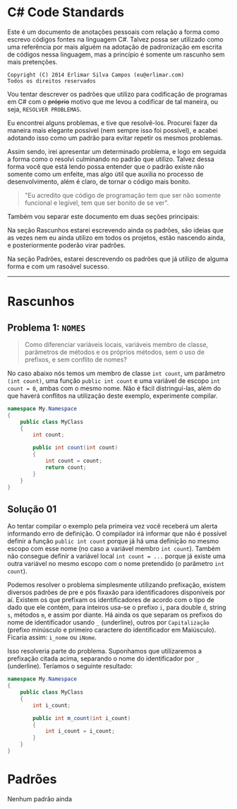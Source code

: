 C# Code Standards
=================

Este é um documento de anotações pessoais com relação a forma como escrevo códigos fontes na linguagem C#. Talvez possa ser utilizado como uma referência por mais alguém na adotação de padronização em escrita de códigos nessa linguagem, mas a princípio é somente um rascunho sem mais pretenções.


```
Copyright (C) 2014 Erlimar Silva Campos (eu@erlimar.com)
Todos os direitos reservados
```

Vou tentar descrever os padrões que utilizo para codificação de programas em C# com o ~~próprio~~ motivo que me levou a codificar de tal maneira, ou seja, `RESOLVER PROBLEMAS`.

Eu encontrei alguns problemas, e tive que resolvê-los. Procurei fazer da maneira mais elegante possível (nem sempre isso foi possível), e acabei adotando isso como um padrão para evitar repetir os mesmos problemas.

Assim sendo, irei apresentar um determinado problema, e logo em seguida a forma como o resolvi culminando no padrão que utilizo. Talvez dessa forma você que está lendo possa entender que o padrão existe não somente como um enfeite, mas algo útil que auxilia no processo de desenvolvimento, além é claro, de tornar o código mais bonito.

> "Eu acredito que código de programação tem que ser não somente funcional e legível, tem que ser bonito de se ver".

Também vou separar este documento em duas seções principais:

Na seção Rascunhos estarei escrevendo ainda os padrões, são ideias que as vezes nem eu ainda utilizo em todos os projetos, estão nascendo ainda, e posteriormente poderão virar padrões.

Na seção Padrões, estarei descrevendo os padrões que já utilizo de alguma forma e com um rasoável sucesso.


-----------------

# Rascunhos


## Problema 1: `NOMES`
> Como diferenciar variáveis locais, variáveis membro de classe, parâmetros de métodos e os próprios métodos, sem o uso de prefixos, e sem conflito de nomes?

No caso abaixo nós temos um membro de classe `int count`, um parâmetro `(int count)`, uma função `public int count` e uma variável de escopo `int count = 0`, ambas com o mesmo nome.
Não é fácil distringuí-las, além do que haverá conflitos na utilização deste exemplo, experimente compilar.

```cs
namespace My.Namespace
{
    public class MyClass
    {
        int count;

        public int count(int count)
        {
            int count = count;
            return count;
        }
    }
}
```

## Solução 01

Ao tentar compilar o exemplo pela primeira vez você receberá um alerta informando erro de definição. O compilador irá informar que não é possível definir a função `public int count` porque já há uma definição no mesmo escopo com esse nome (no caso a variável membro `int count`). Também não consegue definir a variável local `int count = ...` porque já existe uma outra variável no mesmo escopo com o nome pretendido (o parâmetro `int count`).

Podemos resolver o problema simplesmente utilizando prefixação, existem diversos padrões de pre e pós fixaxão para identificadores disponíveis por aí. Existem os que prefixam os identificadores de acordo com o tipo de dado que ele contém, para inteiros usa-se o prefixo `i`, para double `d`, string `s`, métodos `m`, e assim por diante. Há ainda os que separam os prefixos do nome de identificador usando `_` (underline), outros por `Capitalização` (prefixo minúsculo e primeiro caractere do identificador em Maiúsculo). Ficaria assim: `i_nome` ou `iNome`.

Isso resolveria parte do problema. Suponhamos que utilizaremos a prefixação citada acima, separando o nome do identificador por `_` (underline). Teríamos o seguinte resultado:

```csharp
namespace My.Namespace
{
    public class MyClass
    {
        int i_count;

        public int m_count(int i_count)
        {
            int i_count = i_count;
        }
    }
}
```

Padrões
=========

Nenhum padrão ainda
